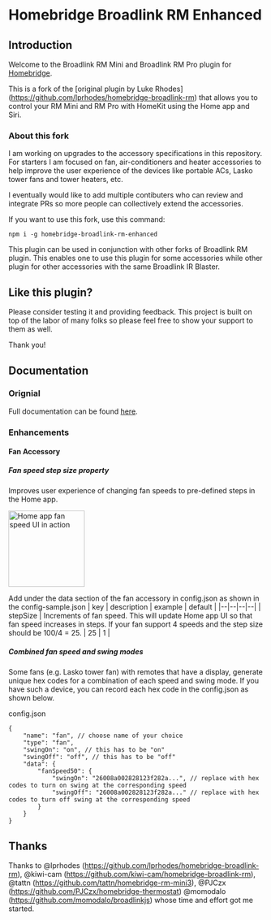 # Homebridge Broadlink RM Enhanced

## Introduction
Welcome to the Broadlink RM Mini and Broadlink RM Pro plugin for [Homebridge](https://github.com/nfarina/homebridge).

This is a fork of the [original plugin by Luke Rhodes] (https://github.com/lprhodes/homebridge-broadlink-rm) that allows you to control your RM Mini and RM Pro with HomeKit using the Home app and Siri.

### About this fork
I am working on upgrades to the accessory specifications in this repository. For starters I am focused on fan, air-conditioners and heater accessories to help improve the user experience of the devices like portable ACs, Lasko tower fans and tower heaters, etc.

I eventually would like to add multiple contibuters who can review and integrate PRs so more people can collectively extend the accessories.

If you want to use this fork, use this command:

`npm i -g homebridge-broadlink-rm-enhanced`

This plugin can be used in conjunction with other forks of Broadlink RM plugin. This enables one to use this plugin for some accessories while other plugin for other accessories with the same Broadlink IR Blaster.

## Like this plugin?

Please consider testing it and providing feedback. This project is built on top of the labor of many folks so please feel free to show your support to them as well.

Thank you!

## Documentation

### Orignial
Full documentation can be found [here](https://lprhodes.github.io/slate/).

### Enhancements

#### Fan Accessory
##### Fan speed step size property
Improves user experience of changing fan speeds to pre-defined steps in the Home app.

<img src="https://j.gifs.com/L7oJQX.gif" alt="Home app fan speed UI in action" width="150"/>


Add under the data section of the fan accessory in config.json as shown in the config-sample.json
| key | description | example | default |
|--|--|--|--|
| stepSize | Increments of fan speed. This will update Home app UI so that fan speed increases in steps. If your fan support 4 speeds and the step size should be 100/4 = 25. | 25 | 1 |

##### Combined fan speed and swing modes
Some fans (e.g. Lasko tower fan) with remotes that have a display, generate unique hex codes for a combination of each speed and swing mode. If you have such a device, you can record each hex code in the config.json as shown below.

config.json
```
{
	"name": "fan", // choose name of your choice
	"type": "fan",
	"swingOn": "on", // this has to be "on"
	"swingOff": "off", // this has to be "off"
	"data": {
		"fanSpeed50": {
			"swingOn": "26008a002828123f282a...", // replace with hex codes to turn on swing at the corresponding speed
			"swingOff": "26008a002828123f282a..." // replace with hex codes to turn off swing at the corresponding speed
		}
	}
}
```
## Thanks
Thanks to @lprhodes (https://github.com/lprhodes/homebridge-broadlink-rm), @kiwi-cam (https://github.com/kiwi-cam/homebridge-broadlink-rm), @tattn (https://github.com/tattn/homebridge-rm-mini3), @PJCzx (https://github.com/PJCzx/homebridge-thermostat) @momodalo (https://github.com/momodalo/broadlinkjs) whose time and effort got me started.
